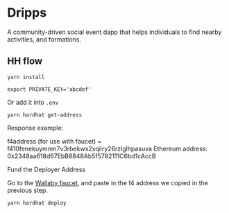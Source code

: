 # Dripps
A community-driven social event dapp that helps individuals to find nearby activities, and formations.

## HH flow

```
yarn install
```

```
export PRIVATE_KEY='abcdef'
```
Or add it into `.env`

```
yarn hardhat get-address
```

Response example:

f4address (for use with faucet) =  f410fenekuymnm7v3rbekwx2xqiiry26rzlglhpasuva
Ethereum address: 0x2348aa618d67EbB8848Ab5f5782111C6bd1cAccB

Fund the Deployer Address

Go to the [Wallaby faucet](https://wallaby.network/#faucet), and paste in the f4 address we copied in the previous step.

```
yarn hardhat deploy
```
